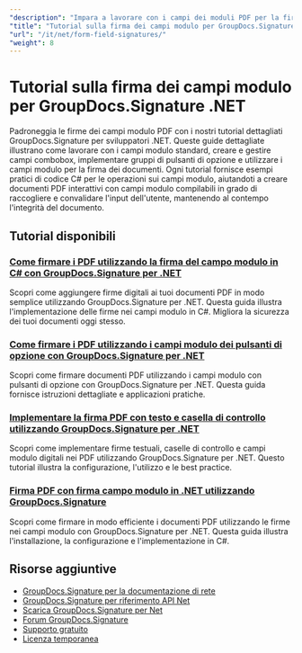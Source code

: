 ```yaml
---
"description": "Impara a lavorare con i campi dei moduli PDF per la firma e la raccolta dati con questi tutorial GroupDocs.Signature .NET."
"title": "Tutorial sulla firma dei campi modulo per GroupDocs.Signature .NET"
"url": "/it/net/form-field-signatures/"
"weight": 8
---
```


# Tutorial sulla firma dei campi modulo per GroupDocs.Signature .NET

Padroneggia le firme dei campi modulo PDF con i nostri tutorial dettagliati GroupDocs.Signature per sviluppatori .NET. Queste guide dettagliate illustrano come lavorare con i campi modulo standard, creare e gestire campi combobox, implementare gruppi di pulsanti di opzione e utilizzare i campi modulo per la firma dei documenti. Ogni tutorial fornisce esempi pratici di codice C# per le operazioni sui campi modulo, aiutandoti a creare documenti PDF interattivi con campi modulo compilabili in grado di raccogliere e convalidare l'input dell'utente, mantenendo al contempo l'integrità del documento.

## Tutorial disponibili

### [Come firmare i PDF utilizzando la firma del campo modulo in C# con GroupDocs.Signature per .NET](./sign-pdf-form-field-signature-groupdocs-dotnet/)
Scopri come aggiungere firme digitali ai tuoi documenti PDF in modo semplice utilizzando GroupDocs.Signature per .NET. Questa guida illustra l'implementazione delle firme nei campi modulo in C#. Migliora la sicurezza dei tuoi documenti oggi stesso.

### [Come firmare i PDF utilizzando i campi modulo dei pulsanti di opzione con GroupDocs.Signature per .NET](./sign-pdfs-radio-button-groupdocs-signature-net/)
Scopri come firmare documenti PDF utilizzando i campi modulo con pulsanti di opzione con GroupDocs.Signature per .NET. Questa guida fornisce istruzioni dettagliate e applicazioni pratiche.

### [Implementare la firma PDF con testo e casella di controllo utilizzando GroupDocs.Signature per .NET](./groupdocs-signature-pdf-text-checkbox-net/)
Scopri come implementare firme testuali, caselle di controllo e campi modulo digitali nei PDF utilizzando GroupDocs.Signature per .NET. Questo tutorial illustra la configurazione, l'utilizzo e le best practice.

### [Firma PDF con firma campo modulo in .NET utilizzando GroupDocs.Signature](./sign-pdf-form-field-signature-net-groupdocs/)
Scopri come firmare in modo efficiente i documenti PDF utilizzando le firme nei campi modulo con GroupDocs.Signature per .NET. Questa guida illustra l'installazione, la configurazione e l'implementazione in C#.

## Risorse aggiuntive

- [GroupDocs.Signature per la documentazione di rete](https://docs.groupdocs.com/signature/net/)
- [GroupDocs.Signature per riferimento API Net](https://reference.groupdocs.com/signature/net/)
- [Scarica GroupDocs.Signature per Net](https://releases.groupdocs.com/signature/net/)
- [Forum GroupDocs.Signature](https://forum.groupdocs.com/c/signature)
- [Supporto gratuito](https://forum.groupdocs.com/)
- [Licenza temporanea](https://purchase.groupdocs.com/temporary-license/)